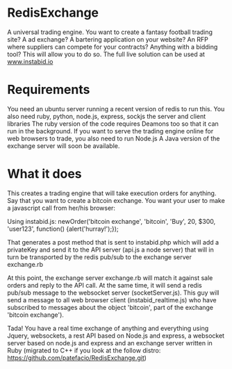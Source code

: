 RedisExchange
=============

A universal trading engine.
You want to create a fantasy football trading site? A ad exchange? A bartering application on your website? An RFP where suppliers can compete for your contracts? Anything with a bidding tool?
This will allow you to do so.
The full live solution can be used at www.instabid.io

Requirements
============

You need an ubuntu server running a recent version of redis to run this. You also need ruby, python, node.js, express, sockjs the server and client libraries
The ruby version of the code requires Deamons too so that it can run in the background.
If you want to serve the trading engine online for web browsers to trade, you also need to run Node.js
A Java version of the exchange server will soon be available.

What it does
============
This creates a trading engine that will take execution orders for anything.
Say that you want to create a bitcoin exchange.
You want your user to make a javascript call from her/his browser:

Using instabid.js:
newOrder('bitcoin exchange', 'bitcoin', 'Buy', 20, $300, 'user123', function() {alert('hurray!');}); 

That generates a post method that is sent to instabid.php which will add a privateKey and send it to the API server (api.js a node server) that will in turn be transported by the redis pub/sub to the exchange server exchange.rb

At this point, the exchange server exchange.rb will match it against sale orders and reply to the API call. At the same time, it will send a redis pub/sub message to the websocket server (socketServer.js). This guy will send a message to all web browser client (instabid_realtime.js) who have subscribed to messages about the object 'bitcoin', part of the exchange 'bitcoin exchange').

Tada! You have a real time exchange of anything and everything using Jquery, websockets, a rest API based on Node.js and express, a websocket server based on node.js and express and an exchange server written in Ruby (migrated to C++ if you look at the follow distro: https://github.com/patefacio/RedisExchange.git)
